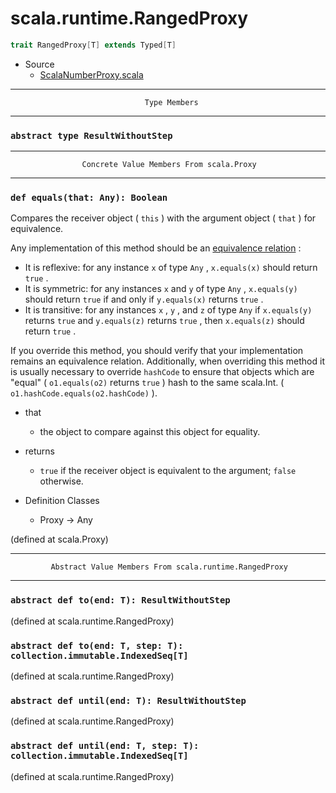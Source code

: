 
#                          scala.runtime.RangedProxy                          #

```scala
trait RangedProxy[T] extends Typed[T]
```

* Source
  * [ScalaNumberProxy.scala](https://github.com/scala/scala/tree/6d09a1ba5f/src/library/scala/runtime/ScalaNumberProxy.scala#L1)


--------------------------------------------------------------------------------
                                  Type Members
--------------------------------------------------------------------------------


### `abstract type ResultWithoutStep`                                        ###


--------------------------------------------------------------------------------
                    Concrete Value Members From scala.Proxy
--------------------------------------------------------------------------------


### `def equals(that: Any): Boolean`                                         ###

Compares the receiver object ( `this` ) with the argument object ( `that` ) for
equivalence.

Any implementation of this method should be an
[equivalence relation](http://en.wikipedia.org/wiki/Equivalence_relation) :

* It is reflexive: for any instance `x` of type `Any` , `x.equals(x)` should
   return `true` .
* It is symmetric: for any instances `x` and `y` of type `Any` , `x.equals(y)`
   should return `true` if and only if `y.equals(x)` returns `true` .
* It is transitive: for any instances `x` , `y` , and `z` of type `Any` if
    `x.equals(y)` returns `true` and `y.equals(z)` returns `true` , then
    `x.equals(z)` should return `true` .

If you override this method, you should verify that your implementation remains
an equivalence relation. Additionally, when overriding this method it is usually
necessary to override `hashCode` to ensure that objects which are "equal" (
 `o1.equals(o2)` returns `true` ) hash to the same scala.Int. (
 `o1.hashCode.equals(o2.hashCode)` ).

* that
  * the object to compare against this object for equality.
* returns
  * `true` if the receiver object is equivalent to the argument; `false`
    otherwise.

* Definition Classes
  * Proxy → Any

(defined at scala.Proxy)


--------------------------------------------------------------------------------
             Abstract Value Members From scala.runtime.RangedProxy
--------------------------------------------------------------------------------


### `abstract def to(end: T): ResultWithoutStep`                             ###

(defined at scala.runtime.RangedProxy)


### `abstract def to(end: T, step: T): collection.immutable.IndexedSeq[T]`   ###

(defined at scala.runtime.RangedProxy)


### `abstract def until(end: T): ResultWithoutStep`                          ###

(defined at scala.runtime.RangedProxy)


### `abstract def until(end: T, step: T): collection.immutable.IndexedSeq[T]` ###
(defined at scala.runtime.RangedProxy)
